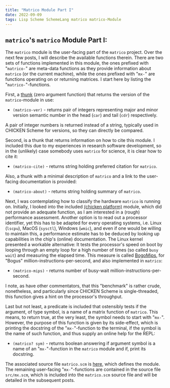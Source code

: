 ```yaml
---
title: "Matrico Module Part I"
date: 2022-09-09
tags: Lisp Scheme SchemeLang matrico matrico-Module
---
```


## `matrico`'s `matrico` Module Part I: 
The `matrico` module is the user-facing part of the `matrico` project.
Over the next few posts, I will describe the available functions therein.
There are two sets of functions implemented in this module,
the ones prefixed with "`matrico-`" are meta-data functions as they provide information about `matrico` (or the current machine),
while the ones prefixed with "`mx-`" are functions operating on or returning matrices.
I start here by listing the "`matrico-`"-functions.

First, a [thunk](https://en.wikipedia.org/wiki/Thunk#Functional_programming) (zero argument function) that returns the
version of the `matrico`-module in use:

* `(matrico-ver)` - returns pair of integers representing major and minor version semantic number in the head (`car`) and tail (`cdr`) respectively.

A pair of integer numbers is returned instead of a string, typically used in CHICKEN Scheme for versions,
so they can directly be compared.

Second, is a thunk that returns information on how to cite this module.
I included this due to my experiences in research software development,
so in the (unlikely) case somebody uses `matrico` for science, it is clear how to cite it:

* `(matrico-cite)` - returns string holding preferred citation for `matrico`.

Also, a thunk with a minimal description of `matrico` and a link to the user-facing documentation is provided:

* `(matrico-about)` - returns string holding summary of `matrico`.

Next, I was contemplating how to classify the hardware `matrico` is running on.
Initially, I looked into the included [(chicken platform)](http://wiki.call-cc.org/man/5/Module%20(chicken%20platform)) module,
which did not provide an adequate function, as I am interested in a (rough) performance assessment.
Another option is to read out a processor identifier,
yet this has to be adapted for every operating systems, i.e. Linux (`lscpu`), MacOS (`sysctl`), Windows (`wmic`),
and even if one would be willing to maintain this, a performance estimate has to be deduced by looking up capabilities
in the chip's (online) documentation.
The Linux kernel presented a workable alternative: It tests the processor's speed on boot by looping through an empty loop
for a high number of times  (so called `busy wait`) and measuring the elapsed time.
This measure is called [BogoMips](https://en.wikipedia.org/wiki/BogoMips),
for "Bogus" million-instructions-per-second, and also implemented in `matrico`:

* `(matrico-mips)` - returns number of busy-wait million-instructions-per-second.

I note, as have other commentators, that this "benchmark" is rather crude, nonetheless,
and particularly since CHICKEN Scheme is single-threaded, this function gives a hint on the processor's throughput.

Last but not least, a predicate is included that ostensibly tests if the argument, of type symbol,
is a name of a matrix function of `matrico`.
This means, to return true, at the very least, the symbol needs to start with "`mx-`".
However, the purpose of this function is given by its side-effect,
which is printing the docstring of the "`mx-`"-function to the terminal,
if the symbol is the name of such function, and thus supply an online help for the REPL:

* `(matrico? sym)` - returns boolean answering if argument symbol is a name of an "`mx-`"-function in the `matrico` module and if, print its docstring.

The associated source file `matrico.scm` is [here](https://github.com/gramian/matrico/blob/main/matrico.scm), which defines the module.
The remaining user-facing "`mx-`"-functions are contained in the source file `src/mx.scm`,
which is included into the `matrico.scm` source file and will be detailed in the subsequent posts.


